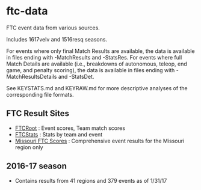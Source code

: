 # ftc-data

FTC event data from various sources.

Includes 1617velv and 1516resq seasons.

For events where only final Match Results are available, the data is available in files ending with -MatchResults and -StatsRes.
For events where full Match Details are available (i.e., breakdowns of autonomous, teleop, end game, and penalty scoring), the data is available in files ending with -MatchResultsDetails and -StatsDet.

See KEYSTATS.md and KEYRAW.md for more descriptive analyses of the corresponding file formats.

## FTC Result Sites

- [FTCRoot](http://www.ftcroot.com) :
    Event scores, Team match scores
- [FTCStats](http://ftcstats.org/) :
    Stats by team and event
- [Missouri FTC Scores](http://moftcscores.net/) :
    Comprehensive event results for the Missouri region only

## 2016-17 season

- Contains results from 41 regions and 379 events as of 1/31/17
